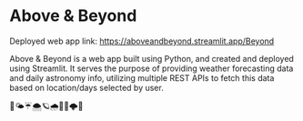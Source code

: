 # Above & Beyond

Deployed web app link: https://aboveandbeyond.streamlit.app/Beyond

Above & Beyond is a web app built using Python, and created and deployed using Streamlit. It serves the purpose of providing weather forecasting data and daily astronomy info, utilizing multiple REST APIs to fetch this data based on location/days selected by user.

🌌🌤️☔🌨️🪐🌧️🚀🌙🌩️🌟